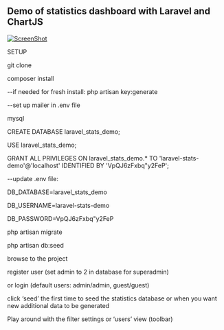 
## Demo of statistics dashboard with Laravel and ChartJS

[![ScreenShot](https://raw.github.com/chrisplusk/laravel-stats-demo/screenshots/Untitled4.png)](https://youtu.be/2Jc_v1tOXIE)


SETUP

git clone 

composer install

--if needed for fresh install: php artisan key:generate

--set up mailer in .env file


mysql

  CREATE DATABASE laravel_stats_demo;
  
  USE laravel_stats_demo;
  
  GRANT ALL PRIVILEGES ON laravel_stats_demo.* TO 'laravel-stats-demo'@'localhost' IDENTIFIED BY 'VpQJ6zFxbq"y2FeP';
  

--update .env file:

  DB_DATABASE=laravel_stats_demo
  
  DB_USERNAME=laravel-stats-demo
  
  DB_PASSWORD=VpQJ6zFxbq"y2FeP
  

php artisan migrate

php artisan db:seed


browse to the project

register user (set admin to 2 in database for superadmin)

or login (default users: admin/admin, guest/guest)

click ‘seed’ the first time to seed the statistics database or when you want new additional data to be generated


Play around with the filter settings or ‘users’ view (toolbar)
